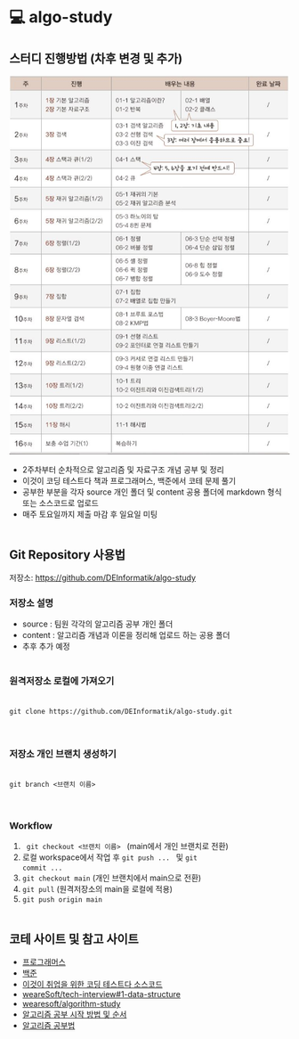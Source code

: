 # :computer: algo-study
## 스터디 진행방법 (차후 변경 및 추가)
![plan](./imgs/plan.jpg)
- 2주차부터 순차적으로 알고리즘 및 자료구조 개념 공부 및 정리
- 이것이 코딩 테스트다 책과 프로그래머스, 백준에서 코테 문제 풀기
- 공부한 부분을 각자 source 개인 폴더 및 content 공용 폴더에 markdown 형식 또는 소스코드로 업로드
- 매주 토요일까지 제출 마감 후 일요일 미팅
<br><br>

## Git Repository 사용법
저장소: https://github.com/DEInformatik/algo-study

### 저장소 설명
- source : 팀원 각각의 알고리즘 공부 개인 폴더
- content : 알고리즘 개념과 이론을 정리해 업로드 하는 공용 폴더
- 추후 추가 예정
<br><br>

### 원격저장소 로컬에 가져오기
<code>
git clone https://github.com/DEInformatik/algo-study.git
</code>
<br><br>

### 저장소 개인 브랜치 생성하기
<code>
git branch <브랜치 이름>
</code>
<br><br>

### Workflow
1. <code> git checkout <브랜치 이름> </code> (main에서 개인 브랜치로 전환)
2. 로컬 workspace에서 작업 후 <code>git push ... </code> 및 <code>git commit ...</code>
3. <code>git checkout main</code> (개인 브랜치에서 main으로 전환)
4. <code>git pull</code> (원격저장소의 main을 로컬에 적용)
5. <code>git push origin main</code>
<br><br>

## 코테 사이트 및 참고 사이트
- [프로그래머스](https://programmers.co.kr/learn/challenges)
- [백준](https://www.acmicpc.net/problem/tags)
- [이것이 취업을 위한 코딩 테스트다 소스코드](https://github.com/ndb796/python-for-coding-test)
- [weareSoft/tech-interview#1-data-structure](https://github.com/WeareSoft/tech-interview#1-data-structure)
- [wearesoft/algorithm-study](https://github.com/WeareSoft/algorithm-study)
- [알고리즘 공부 시작 방법 및 순서](https://blog.yena.io/studynote/2018/11/14/Algorithm-Basic.html)
- [알고리즘 공부법](https://gmlwjd9405.github.io/2018/05/14/how-to-study-algorithms.html)